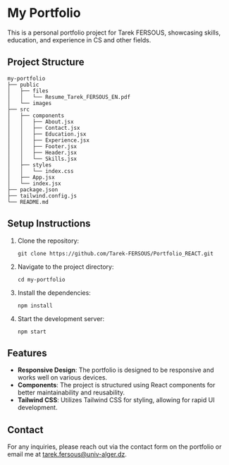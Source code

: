 # My Portfolio

This is a personal portfolio project for Tarek FERSOUS, showcasing skills, education, and experience in CS and other fields.

## Project Structure

```
my-portfolio
├── public
│   ├── files
│   │   └── Resume_Tarek_FERSOUS_EN.pdf
│   └── images
├── src
│   ├── components
│   │   ├── About.jsx
│   │   ├── Contact.jsx
│   │   ├── Education.jsx
│   │   ├── Experience.jsx
│   │   ├── Footer.jsx
│   │   ├── Header.jsx
│   │   └── Skills.jsx
│   ├── styles
│   │   └── index.css
│   ├── App.jsx
│   └── index.jsx
├── package.json
├── tailwind.config.js
└── README.md
```

## Setup Instructions

1. Clone the repository:
   ```
   git clone https://github.com/Tarek-FERSOUS/Portfolio_REACT.git
   ```

2. Navigate to the project directory:
   ```
   cd my-portfolio
   ```

3. Install the dependencies:
   ```
   npm install
   ```

4. Start the development server:
   ```
   npm start
   ```

## Features

- **Responsive Design**: The portfolio is designed to be responsive and works well on various devices.
- **Components**: The project is structured using React components for better maintainability and reusability.
- **Tailwind CSS**: Utilizes Tailwind CSS for styling, allowing for rapid UI development.

## Contact

For any inquiries, please reach out via the contact form on the portfolio or email me at [tarek.fersous@univ-alger.dz](mailto:tarek.fersous@univ-alger.dz).